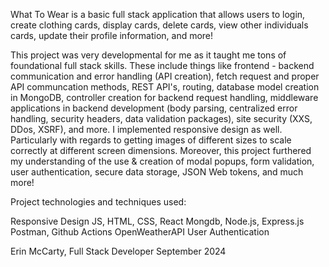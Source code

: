 What To Wear is a basic full stack application that allows users to login, create clothing cards, display cards, delete cards, view other individuals cards, update their profile information, and more!

This project was very developmental for me as it taught me tons of foundational full stack skills. These include things like frontend - backend communication and error handling (API creation), fetch request and proper API communcation methods, REST API's, routing, database model creation in MongoDB, controller creation for backend request handling, middleware applications in backend development (body parsing, centralized error handling, security headers, data validation packages), site security (XXS, DDos, XSRF), and more. I implemented responsive design as well. Particularly with regards to getting images of different sizes to scale correctly at different screen dimensions. Moreover, this project furthered my understanding of the use & creation of modal popups, form validation, user authentication, secure data storage, JSON Web tokens, and much more!

Project technologies and techniques used:

Responsive Design
JS, HTML, CSS, React
Mongdb, Node.js, Express.js
Postman, Github Actions
OpenWeatherAPI
User Authentication

Erin McCarty, Full Stack Developer
September 2024
